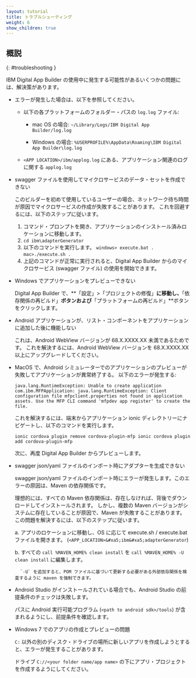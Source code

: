 ```yaml
---
layout: tutorial
title: トラブルシューティング
weight: 6
show_children: true
---
```

<!-- NLS_CHARSET=UTF-8 -->
## 概説
{: #troubleshooting }

IBM Digital App Builder の使用中に発生する可能性があるいくつかの問題には、解決策があります。

* エラーが発生した場合は、以下を参照してください。

    * 以下の各プラットフォームのフォルダー・パスの `log.log` ファイル:

        * mac OS の場合: `~/Library/Logs/IBM Digital App Builder/log.log`

        * Windows の場合: `%USERPROFILE%\AppData\Roaming\IBM Digital App Builder\log.log`

    * `<APP LOCATION>/ibm/applog.log` にある、アプリケーション関連のログに関する `applog.log`

* swagger ファイルを使用してマイクロサービスのデータ・セットを作成できない

    このビルダーを初めて使用しているユーザーの場合、ネットワーク待ち時間が原因でマイクロサービスの作成が失敗することがあります。
    これを回避するには、以下のステップに従います。
    1. コマンド・プロンプトを開き、アプリケーションのインストール済みロケーションに移動します。
    2. `cd ibm\adapterGenerator`
    3. 以下のコマンドを実行します。
        `windows> execute.bat .`
        `mac>./execute.sh .`
    4. 上記のコマンドが正常に実行されると、Digital App Builder からのマイクロサービス (swagger ファイル) の使用を開始できます。

* Windows でアプリケーションをプレビューできない

    Digital App Builder で、**「設定」>「プロジェクトの修復」**に移動し、**「依存関係の再ビルド」**ボタンおよび**「プラットフォームの再ビルド」**ボタンをクリックします。

* Android アプリケーションが、リスト・コンポーネントをアプリケーションに追加した後に機能しない

    これは、Android WebView バージョンが 68.X.XXXX.XX 未満であるためです。 これを解決するには、Android WebView バージョンを 68.X.XXXX.XX 以上にアップグレードしてください。

* MacOS で、Android シミュレーターでのアプリケーションのプレビューが失敗してアプリケーションが異常終了する。 以下のエラーが発生する:

    `java.lang.RuntimeException: Unable to create application com.ibm.MFPApplication: java.lang.RuntimeException: Client configuration file mfpclient.properties not found in application assets. Use the MFP CLI command 'mfpdev app register' to create the file.`

    これを解決するには、端末からアプリケーション ionic ディレクトリーにナビゲートし、以下のコマンドを実行します。

    `ionic cordova plugin remove cordova-plugin-mfp
    ionic cordova plugin add cordova-plugin-mfp`

    次に、再度 Digital App Builder からプレビューします。

* swagger json/yaml ファイルのインポート時にアダプターを生成できない

    swagger json/yaml ファイルのインポート時にエラーが発生します。このエラーの原因は、Maven の依存関係です。

    理想的には、すべての Maven 依存関係は、存在しなければ、背後でダウンロードしてインストールされます。 しかし、複数の Maven バージョンがシステムに存在していることが原因で、Maven が失敗することがあります。 この問題を解決するには、以下のステップに従います。

    a. アプリのロケーションに移動し、OS に応じて execute.sh / execute.bat ファイルを開きます。 (`<APP_LOCATION>&#xa5;ibm&#xa5;adapterGenerator`)

    b. すべての `call %MAVEN_HOME% clean install` を `call %MAVEN_HOME% -U clean install` に編集します。

        `-U` を追加すると、POM ファイルに基づいて更新する必要がある外部依存関係を検査するように maven を強制できます。

* Android Studio がインストールされている場合でも、Android Studio の前提条件のチェックは失敗します。

    パスに Android 実行可能プログラム (`<path to android sdk>/tools`) が含まれるようにし、前提条件を確認します。

* Windows 7 でのアプリの作成とプレビューの問題

    `C:` 以外の別のディスク・ドライブの場所に新しいアプリを作成しようとすると、エラーが発生することがあります。

    ドライブ `C://<your folder name/app name>` の下にアプリ・プロジェクトを作成するようにしてください。

